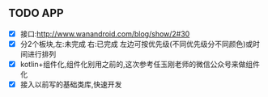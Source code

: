 

## TODO APP
- [x] 接口:http://www.wanandroid.com/blog/show/2#30
- [x] 分2个板块,左:未完成 右:已完成 左边可按优先级(不同优先级分不同颜色)或时间进行排列
- [x] kotlin+组件化,组件化别用之前的,这次参考任玉刚老师的微信公众号来做组件化
- [x] 接入以前写的基础类库,快速开发